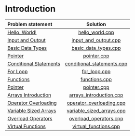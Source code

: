 # Introduction

|     Problem statement      |            Solution            |
|:---------------------------|:------------------------------:|
| [Hello, World!][]          | [hello_world.cpp][]            |
| [Input and Output][]       | [input_and_output.cpp][]       |
| [Basic Data Types][]       | [basic_data_types.cpp][]       |
| [Pointer][]                | [pointer.cpp][]                |
| [Conditional Statements][] | [conditional_statements.cpp][] |
| [For Loop][]               | [for_loop.cpp][]               |
| [Functions][]              | [functions.cpp][]              |
| [Pointer][]                | [pointer.cpp][]                |
| [Arrays Introduction][]    | [arrays_introduction.cpp][]    |
| [Operator Overloading][]   | [operator_overloading.cpp][]   |
| [Variable Sized Arrays][]  | [variable_sized_arrays.cpp][]  |
| [Overload Operators][]     | [overload_operators.cpp][]     |
| [Virtual Functions][]      | [virtual_functions.cpp][]      |

[Hello, World!]:          https://www.hackerrank.com/challenges/cpp-hello-world
[Input and Output]:       https://www.hackerrank.com/challenges/cpp-input-and-output
[Basic Data Types]:       https://www.hackerrank.com/challenges/c-tutorial-basic-data-types
[Pointer]:                https://www.hackerrank.com/challenges/c-tutorial-pointer
[Conditional Statements]: https://www.hackerrank.com/challenges/c-tutorial-conditional-if-else
[For Loop]:               https://www.hackerrank.com/challenges/c-tutorial-for-loop
[Functions]:              https://www.hackerrank.com/challenges/c-tutorial-functions
[Pointer]:                https://www.hackerrank.com/challenges/c-tutorial-pointer
[Arrays Introduction]:    https://www.hackerrank.com/challenges/arrays-introduction
[Operator Overloading]:   https://www.hackerrank.com/challenges/operator-overloading
[Variable Sized Arrays]:  https://www.hackerrank.com/challenges/variable-sized-arrays
[Overload Operators]:     https://www.hackerrank.com/challenges/overload-operators
[Virtual Functions]:      https://www.hackerrank.com/challenges/virtual-functions

[hello_world.cpp]:            hello_world.cpp
[input_and_output.cpp]:       input_and_output.cpp
[basic_data_types.cpp]:       basic_data_types.cpp
[pointer.cpp]:                pointer.cpp
[conditional_statements.cpp]: conditional_statements.cpp
[for_loop.cpp]:               for_loop.cpp
[functions.cpp]:              functions.cpp
[pointer.cpp]:                pointer.cpp
[arrays_introduction.cpp]:    arrays_introduction.cpp
[operator_overloading.cpp]:   operator_overloading.cpp
[variable_sized_arrays.cpp]:  variable_sized_arrays.cpp
[overload_operators.cpp]:     overload_operators.cpp
[virtual_functions.cpp]:      virtual_functions.cpp
